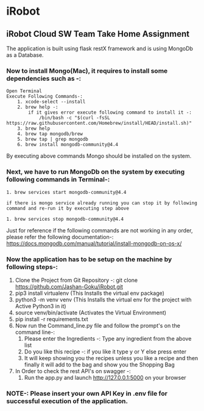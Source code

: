 # iRobot
## iRobot Cloud SW Team Take Home Assignment
The application is built using flask restX framework and is using MongoDb as a Database.

### Now to install Mongo(Mac), it requires to install some dependencies such as -:

    Open Terminal
    Execute Following Commands-:
        1. xcode-select --install
        2. brew help -:
            if it gives error execute following command to install it -:
                /bin/bash -c "$(curl -fsSL https://raw.githubusercontent.com/Homebrew/install/HEAD/install.sh)"
        3. brew help
        4. brew tap mongodb/brew
        5. brew tap | grep mongodb
        6. brew install mongodb-community@4.4

By executing above commands Mongo should be installed on the system.

### Next, we have to run MongoDb on the system by executing following commands in Terminal-:
    1. brew services start mongodb-community@4.4

    if there is mongo service already running you can stop it by following command and re-run it by executing step above

    1. brew services stop mongodb-community@4.4

Just for reference if the following commands are not working in any order, please refer the following documentation-:
https://docs.mongodb.com/manual/tutorial/install-mongodb-on-os-x/



### Now the application has to be setup on the machine by following steps-:
1. Clone the Project from Git Repository -:
    git clone https://github.com/Jashan-Goku/iRobot.git
2. pip3 install virtualenv (This Installs the virtual env package)
3. python3 -m venv venv (This Installs the virtual env for the project with Active Python3 in it)
4. source venv/bin/activate (Activates the Virtual Environment)
5. pip install -r requirements.txt
6. Now run the Command_line.py file and follow the prompt's on the command line-:
     1. Please enter the Ingredients -: Type any ingredient from the above list
     2. Do you like this recipe -: if you like it type y or Y else press enter
     3. It will keep showing you the recipes unless you like a recipe and then finally it will add to the bag
        and show you the Shopping Bag
7. In Order to check the rest API's on swagger -:
    1. Run the app.py and launch http://127.0.0.1:5000 on your browser

### NOTE-: Please insert your own API Key in .env file for successful execution of the application.





